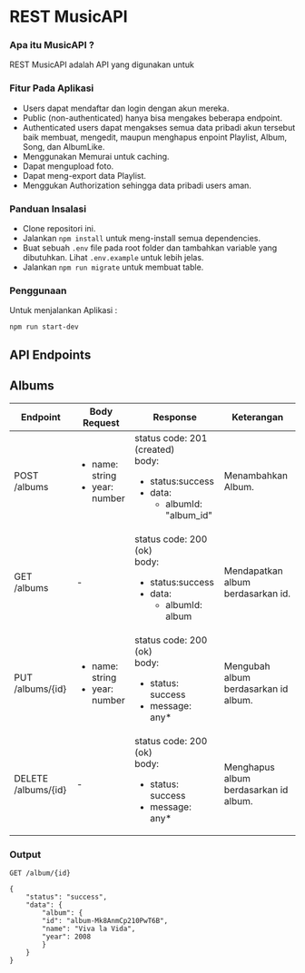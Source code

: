 # REST MusicAPI

### Apa itu MusicAPI ?
REST MusicAPI adalah API yang digunakan untuk 
### Fitur Pada Aplikasi
* Users dapat mendaftar dan login dengan akun mereka.
* Public (non-authenticated) hanya bisa mengakes beberapa endpoint.
* Authenticated users dapat mengakses semua data pribadi akun tersebut baik membuat, mengedit, maupun menghapus enpoint Playlist, Album, Song, dan AlbumLike.
* Menggunakan Memurai untuk caching.
* Dapat mengupload foto.
* Dapat meng-export data Playlist.
* Menggukan Authorization sehingga data pribadi users aman.
### Panduan Insalasi
* Clone repositori ini.
* Jalankan `npm install` untuk meng-install semua dependencies.
* Buat sebuah `.env` file pada root folder dan tambahkan variable yang dibutuhkan. Lihat `.env.example` untuk lebih jelas.
* Jalankan `npm run migrate` untuk membuat table.
### Penggunaan
Untuk menjalankan Aplikasi :

    npm run start-dev

## API Endpoints
## Albums
| Endpoint | Body Request | Response | Keterangan |
| --- | --- | --- | --- |
| POST /albums | <ul><li>name: string</li><li>year: number</li></ul> | status code: 201 (created)<br> body:<ul><li>status:success</li><li>data:<ul><li>albumId: "album_id"</ul></li></li></ul> | Menambahkan Album. |
| GET /albums | - | status code: 200 (ok)<br> body:<ul><li>status:success</li><li>data:<ul><li>albumId: album | Mendapatkan album berdasarkan id. |
| PUT /albums/{id} | <ul><li>name: string</li><li>year: number</li></ul> | status code: 200 (ok)<br> body:<ul><li>status: success</li><li>message: any* | Mengubah album berdasarkan id album. |
| DELETE /albums/{id} | - | status code: 200 (ok)<br> body:<ul><li>status: success</li><li>message: any* | Menghapus album berdasarkan id album. |

### Output
`GET /album/{id}`

    {
        "status": "success",
        "data": {
            "album": {
            "id": "album-Mk8AnmCp210PwT6B",
            "name": "Viva la Vida",
            "year": 2008
            }
        }
    }


